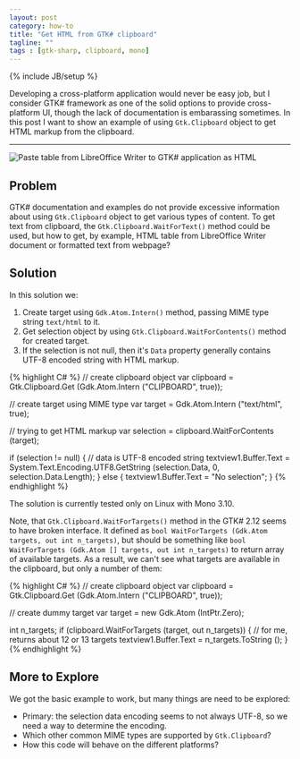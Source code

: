 ```yaml
---
layout: post
category: how-to
title: "Get HTML from GTK# clipboard"
tagline: ""
tags : [gtk-sharp, clipboard, mono]
---
```

{% include JB/setup %}

Developing a cross-platform application would never be easy job, but I consider GTK# framework as one of the solid options to provide cross-platform UI, though the lack of documentation is embarassing sometimes. In this post I want to show an example of using `Gtk.Clipboard` object to get HTML markup from the clipboard.

<!-- more -->

---

<img src="{{ site.url }}/assets/images/get-html-from-gtk-sharp-clipboard_01.png" alt="Paste table from LibreOffice Writer to GTK# application as HTML" class="img-responsive" />

## Problem

GTK# documentation and examples do not provide excessive information about using `Gtk.Clipboard` object to get various types of content. To get text from clipboard, the `Gtk.Clipboard.WaitForText()` method could be used, but how to get, by example, HTML table from LibreOffice Writer document or formatted text from webpage?

## Solution

In this solution we: 

1. Create target using `Gdk.Atom.Intern()` method, passing MIME type string `text/html` to it. 
2. Get selection object by using `Gtk.Clipboard.WaitForContents()` method for created target.
3. If the selection is not null, then it's `Data` property generally contains UTF-8 encoded string with HTML markup.

{% highlight C# %}
// create clipboard object
var clipboard = Gtk.Clipboard.Get (Gdk.Atom.Intern ("CLIPBOARD", true));

// create target using MIME type
var target = Gdk.Atom.Intern ("text/html", true);

// trying to get HTML markup
var selection = clipboard.WaitForContents (target);

if (selection != null)
{
	// data is UTF-8 encoded string
	textview1.Buffer.Text = System.Text.Encoding.UTF8.GetString (selection.Data, 0, selection.Data.Length);
}
else
{
	textview1.Buffer.Text = "No selection";
}
{% endhighlight %}

The solution is currently tested only on Linux with Mono 3.10. 

Note, that `Gtk.Clipboard.WaitForTargets()` method in the GTK# 2.12 seems to have broken interface. It defined as `bool WaitForTargets (Gdk.Atom targets, out int n_targets)`, but should be something like `bool WaitForTargets (Gdk.Atom [] targets, out int n_targets)` to return array of available targets. As a result, we can't see what targets are available in the clipboard, but only a number of them:

{% highlight C# %}
// create clipboard object
var clipboard = Gtk.Clipboard.Get (Gdk.Atom.Intern ("CLIPBOARD", true));

// create dummy target
var target = new Gdk.Atom (IntPtr.Zero);

int n_targets;
if (clipboard.WaitForTargets (target, out n_targets))
{
	// for me, returns about 12 or 13 targets
	textview1.Buffer.Text = n_targets.ToString (); 
}
{% endhighlight %}

## More to Explore

We got the basic example to work, but many things are need to be explored: 

* Primary: the selection data encoding seems to not always UTF-8, so we need a way to determine the encoding. 
* Which other common MIME types are supported by `Gtk.Clipboard`? 
* How this code will behave on the different platforms?

